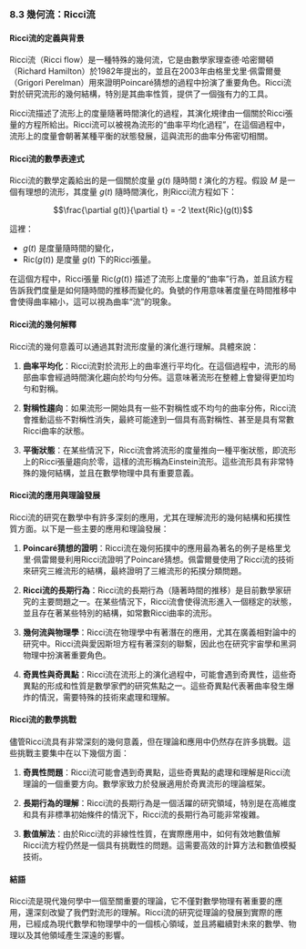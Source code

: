 ### 8.3 幾何流：Ricci流

#### Ricci流的定義與背景

Ricci流（Ricci flow）是一種特殊的幾何流，它是由數學家理查德·哈密爾頓（Richard Hamilton）於1982年提出的，並且在2003年由格里戈里·佩雷爾曼（Grigori Perelman）用來證明Poincaré猜想的過程中扮演了重要角色。Ricci流對於研究流形的幾何結構，特別是其曲率性質，提供了一個強有力的工具。

Ricci流描述了流形上的度量隨著時間演化的過程，其演化規律由一個關於Ricci張量的方程所給出。Ricci流可以被視為流形的“曲率平均化過程”，在這個過程中，流形上的度量會朝著某種平衡的狀態發展，這與流形的曲率分佈密切相關。

#### Ricci流的數學表達式

Ricci流的數學定義給出的是一個關於度量  $`g(t)`$  隨時間  $`t`$  演化的方程。假設  $`M`$  是一個有理想的流形，其度量  $`g(t)`$  隨時間演化，則Ricci流方程如下：


```math
\frac{\partial g(t)}{\partial t} = -2 \text{Ric}(g(t))
```


這裡：
-  $`g(t)`$  是度量隨時間的變化，
-  $`\text{Ric}(g(t))`$  是度量  $`g(t)`$  下的Ricci張量。

在這個方程中，Ricci張量  $`\text{Ric}(g(t))`$  描述了流形上度量的“曲率”行為，並且該方程告訴我們度量是如何隨時間的推移而變化的。負號的作用意味著度量在時間推移中會使得曲率縮小，這可以視為曲率“流”的現象。

#### Ricci流的幾何解釋

Ricci流的幾何意義可以通過其對流形度量的演化進行理解。具體來說：

1. **曲率平均化**：Ricci流對於流形上的曲率進行平均化。在這個過程中，流形的局部曲率會經過時間演化趨向於均勻分佈。這意味著流形在整體上會變得更加均勻和對稱。
  
2. **對稱性趨向**：如果流形一開始具有一些不對稱性或不均勻的曲率分佈，Ricci流會推動這些不對稱性消失，最終可能達到一個具有高對稱性、甚至是具有常數Ricci曲率的狀態。

3. **平衡狀態**：在某些情況下，Ricci流會將流形的度量推向一種平衡狀態，即流形上的Ricci張量趨向於零，這樣的流形稱為Einstein流形。這些流形具有非常特殊的幾何結構，並且在數學物理中具有重要意義。

#### Ricci流的應用與理論發展

Ricci流的研究在數學中有許多深刻的應用，尤其在理解流形的幾何結構和拓撲性質方面。以下是一些主要的應用和理論發展：

1. **Poincaré猜想的證明**：Ricci流在幾何拓撲中的應用最為著名的例子是格里戈里·佩雷爾曼利用Ricci流證明了Poincaré猜想。佩雷爾曼使用了Ricci流的技術來研究三維流形的結構，最終證明了三維流形的拓撲分類問題。

2. **Ricci流的長期行為**：Ricci流的長期行為（隨著時間的推移）是目前數學家研究的主要問題之一。在某些情況下，Ricci流會使得流形進入一個穩定的狀態，並且存在著某些特別的結構，如常數Ricci曲率的流形。

3. **幾何流與物理學**：Ricci流在物理學中有著潛在的應用，尤其在廣義相對論中的研究中。Ricci流與愛因斯坦方程有著深刻的聯繫，因此也在研究宇宙學和黑洞物理中扮演著重要角色。

4. **奇異性與奇異點**：Ricci流在流形上的演化過程中，可能會遇到奇異性，這些奇異點的形成和性質是數學家們的研究焦點之一。這些奇異點代表著曲率發生爆炸的情況，需要特殊的技術來處理和理解。

#### Ricci流的數學挑戰

儘管Ricci流具有非常深刻的幾何意義，但在理論和應用中仍然存在許多挑戰。這些挑戰主要集中在以下幾個方面：

1. **奇異性問題**：Ricci流可能會遇到奇異點，這些奇異點的處理和理解是Ricci流理論的一個重要方向。數學家致力於發展適用於奇異流形的理論框架。

2. **長期行為的理解**：Ricci流的長期行為是一個活躍的研究領域，特別是在高維度和具有非標準初始條件的情況下，Ricci流的長期行為可能非常複雜。

3. **數值解法**：由於Ricci流的非線性性質，在實際應用中，如何有效地數值解Ricci流方程仍然是一個具有挑戰性的問題。這需要高效的計算方法和數值模擬技術。

#### 結語

Ricci流是現代幾何學中一個至關重要的理論，它不僅對數學物理有著重要的應用，還深刻改變了我們對流形的理解。Ricci流的研究從理論的發展到實際的應用，已經成為現代數學和物理學中的一個核心領域，並且將繼續對未來的數學、物理以及其他領域產生深遠的影響。